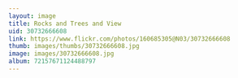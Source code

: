```yaml
---
layout: image
title: Rocks and Trees and View
uid: 30732666608
link: https://www.flickr.com/photos/160685305@N03/30732666608
thumb: images/thumbs/30732666608.jpg
image: images/30732666608.jpg
album: 72157671124488797
---
```


